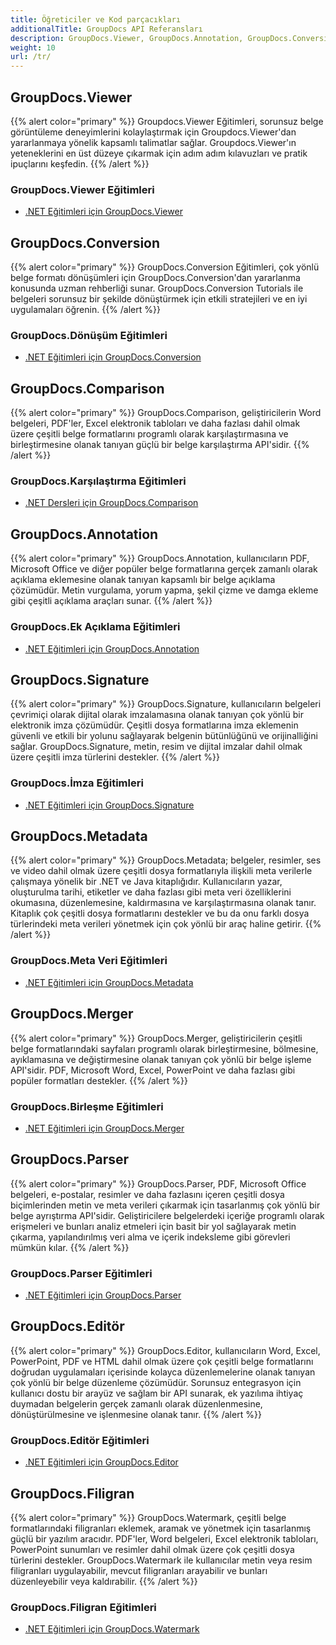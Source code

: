 ```yaml
---
title: Öğreticiler ve Kod parçacıkları
additionalTitle: GroupDocs API Referansları
description: GroupDocs.Viewer, GroupDocs.Annotation, GroupDocs.Conversion ve diğer ürünler gibi GroupDocs Ürünlerine ilişkin eğitimler ve kod parçacıkları.
weight: 10
url: /tr/
---
```


## GroupDocs.Viewer
{{% alert color="primary" %}}
Groupdocs.Viewer Eğitimleri, sorunsuz belge görüntüleme deneyimlerini kolaylaştırmak için Groupdocs.Viewer'dan yararlanmaya yönelik kapsamlı talimatlar sağlar. Groupdocs.Viewer'ın yeteneklerini en üst düzeye çıkarmak için adım adım kılavuzları ve pratik ipuçlarını keşfedin.
{{% /alert %}}

### GroupDocs.Viewer Eğitimleri
- [.NET Eğitimleri için GroupDocs.Viewer](../viewer/tr/net/)


## GroupDocs.Conversion
{{% alert color="primary" %}}
GroupDocs.Conversion Eğitimleri, çok yönlü belge formatı dönüşümleri için GroupDocs.Conversion'dan yararlanma konusunda uzman rehberliği sunar. GroupDocs.Conversion Tutorials ile belgeleri sorunsuz bir şekilde dönüştürmek için etkili stratejileri ve en iyi uygulamaları öğrenin.
{{% /alert %}}

### GroupDocs.Dönüşüm Eğitimleri
- [.NET Eğitimleri için GroupDocs.Conversion](../conversion/tr/net/)


## GroupDocs.Comparison
{{% alert color="primary" %}}
GroupDocs.Comparison, geliştiricilerin Word belgeleri, PDF'ler, Excel elektronik tabloları ve daha fazlası dahil olmak üzere çeşitli belge formatlarını programlı olarak karşılaştırmasına ve birleştirmesine olanak tanıyan güçlü bir belge karşılaştırma API'sidir.
{{% /alert %}}

### GroupDocs.Karşılaştırma Eğitimleri
- [.NET Dersleri için GroupDocs.Comparison](../comparison/tr/net/)


## GroupDocs.Annotation
{{% alert color="primary" %}}
GroupDocs.Annotation, kullanıcıların PDF, Microsoft Office ve diğer popüler belge formatlarına gerçek zamanlı olarak açıklama eklemesine olanak tanıyan kapsamlı bir belge açıklama çözümüdür. Metin vurgulama, yorum yapma, şekil çizme ve damga ekleme gibi çeşitli açıklama araçları sunar.
{{% /alert %}}

### GroupDocs.Ek Açıklama Eğitimleri
- [.NET Eğitimleri için GroupDocs.Annotation](../annotation/tr/net/)


## GroupDocs.Signature
{{% alert color="primary" %}}
GroupDocs.Signature, kullanıcıların belgeleri çevrimiçi olarak dijital olarak imzalamasına olanak tanıyan çok yönlü bir elektronik imza çözümüdür. Çeşitli dosya formatlarına imza eklemenin güvenli ve etkili bir yolunu sağlayarak belgenin bütünlüğünü ve orijinalliğini sağlar. GroupDocs.Signature, metin, resim ve dijital imzalar dahil olmak üzere çeşitli imza türlerini destekler.
{{% /alert %}}

### GroupDocs.İmza Eğitimleri
- [.NET Eğitimleri için GroupDocs.Signature](../signature/tr/net/)


## GroupDocs.Metadata
{{% alert color="primary" %}}
GroupDocs.Metadata; belgeler, resimler, ses ve video dahil olmak üzere çeşitli dosya formatlarıyla ilişkili meta verilerle çalışmaya yönelik bir .NET ve Java kitaplığıdır. Kullanıcıların yazar, oluşturulma tarihi, etiketler ve daha fazlası gibi meta veri özelliklerini okumasına, düzenlemesine, kaldırmasına ve karşılaştırmasına olanak tanır. Kitaplık çok çeşitli dosya formatlarını destekler ve bu da onu farklı dosya türlerindeki meta verileri yönetmek için çok yönlü bir araç haline getirir.
{{% /alert %}}

### GroupDocs.Meta Veri Eğitimleri
- [.NET Eğitimleri için GroupDocs.Metadata](../metadata/tr/net/)


## GroupDocs.Merger
{{% alert color="primary" %}}
GroupDocs.Merger, geliştiricilerin çeşitli belge formatlarındaki sayfaları programlı olarak birleştirmesine, bölmesine, ayıklamasına ve değiştirmesine olanak tanıyan çok yönlü bir belge işleme API'sidir. PDF, Microsoft Word, Excel, PowerPoint ve daha fazlası gibi popüler formatları destekler.
{{% /alert %}}

### GroupDocs.Birleşme Eğitimleri
- [.NET Eğitimleri için GroupDocs.Merger](../merger/tr/net/)


## GroupDocs.Parser
{{% alert color="primary" %}}
GroupDocs.Parser, PDF, Microsoft Office belgeleri, e-postalar, resimler ve daha fazlasını içeren çeşitli dosya biçimlerinden metin ve meta verileri çıkarmak için tasarlanmış çok yönlü bir belge ayrıştırma API'sidir. Geliştiricilere belgelerdeki içeriğe programlı olarak erişmeleri ve bunları analiz etmeleri için basit bir yol sağlayarak metin çıkarma, yapılandırılmış veri alma ve içerik indeksleme gibi görevleri mümkün kılar.
{{% /alert %}}

### GroupDocs.Parser Eğitimleri
- [.NET Eğitimleri için GroupDocs.Parser](../parser/tr/net/)


## GroupDocs.Editör
{{% alert color="primary" %}}
GroupDocs.Editor, kullanıcıların Word, Excel, PowerPoint, PDF ve HTML dahil olmak üzere çok çeşitli belge formatlarını doğrudan uygulamaları içerisinde kolayca düzenlemelerine olanak tanıyan çok yönlü bir belge düzenleme çözümüdür. Sorunsuz entegrasyon için kullanıcı dostu bir arayüz ve sağlam bir API sunarak, ek yazılıma ihtiyaç duymadan belgelerin gerçek zamanlı olarak düzenlenmesine, dönüştürülmesine ve işlenmesine olanak tanır.
{{% /alert %}}

### GroupDocs.Editör Eğitimleri
- [.NET Eğitimleri için GroupDocs.Editor](../editor/tr/net/)


## GroupDocs.Filigran
{{% alert color="primary" %}}
GroupDocs.Watermark, çeşitli belge formatlarındaki filigranları eklemek, aramak ve yönetmek için tasarlanmış güçlü bir yazılım aracıdır. PDF'ler, Word belgeleri, Excel elektronik tabloları, PowerPoint sunumları ve resimler dahil olmak üzere çok çeşitli dosya türlerini destekler. GroupDocs.Watermark ile kullanıcılar metin veya resim filigranları uygulayabilir, mevcut filigranları arayabilir ve bunları düzenleyebilir veya kaldırabilir.
{{% /alert %}}

### GroupDocs.Filigran Eğitimleri
- [.NET Eğitimleri için GroupDocs.Watermark](../watermark/tr/net/)